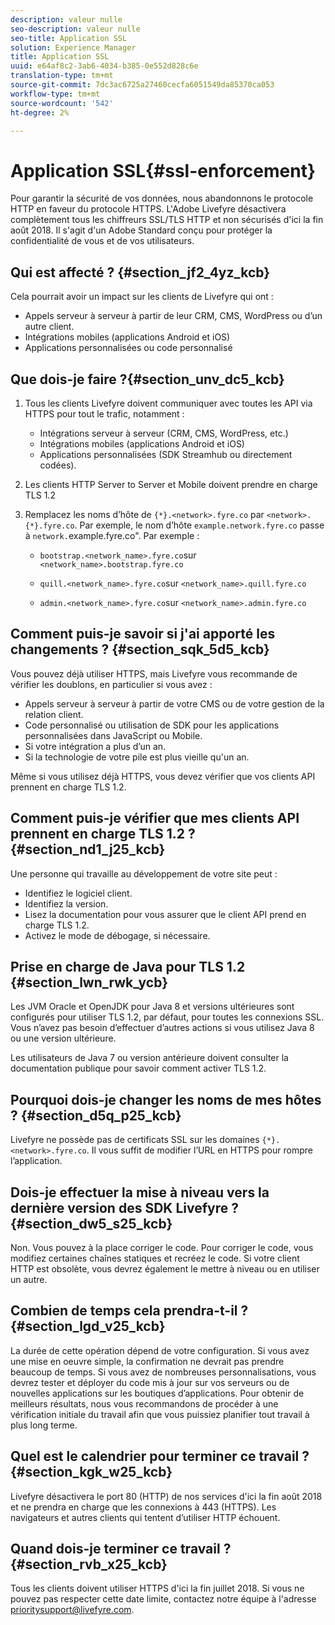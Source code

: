 ```yaml
---
description: valeur nulle
seo-description: valeur nulle
seo-title: Application SSL
solution: Experience Manager
title: Application SSL
uuid: e64af8c2-3ab6-4034-b385-0e552d828c6e
translation-type: tm+mt
source-git-commit: 7dc3ac6725a27460cecfa6051549da85370ca053
workflow-type: tm+mt
source-wordcount: '542'
ht-degree: 2%

---
```



# Application SSL{#ssl-enforcement}

Pour garantir la sécurité de vos données, nous abandonnons le protocole HTTP en faveur du protocole HTTPS. L&#39;Adobe Livefyre désactivera complètement tous les chiffreurs SSL/TLS HTTP et non sécurisés d&#39;ici la fin août 2018. Il s&#39;agit d&#39;un Adobe Standard conçu pour protéger la confidentialité de vous et de vos utilisateurs.

## Qui est affecté ? {#section_jf2_4yz_kcb}

Cela pourrait avoir un impact sur les clients de Livefyre qui ont :

* Appels serveur à serveur à partir de leur CRM, CMS, WordPress ou d’un autre client.
* Intégrations mobiles (applications Android et iOS)
* Applications personnalisées ou code personnalisé

## Que dois-je faire ?{#section_unv_dc5_kcb}

1. Tous les clients Livefyre doivent communiquer avec toutes les API via HTTPS pour tout le trafic, notamment :

   * Intégrations serveur à serveur (CRM, CMS, WordPress, etc.)
   * Intégrations mobiles (applications Android et iOS)
   * Applications personnalisées (SDK Streamhub ou directement codées).

1. Les clients HTTP Server to Server et Mobile doivent prendre en charge TLS 1.2
1. Remplacez les noms d’hôte de `{*}.<network>.fyre.co` par `<network>.{*}.fyre.co`. Par exemple, le nom d’hôte `example.network.fyre.co` passe à `network.`example.fyre.co&quot;. Par exemple :

   * `bootstrap.<network_name>.fyre.co`sur `<network_name>.bootstrap.fyre.co`

   * `quill.<network_name>.fyre.co`sur `<network_name>.quill.fyre.co`

   * `admin.<network_name>.fyre.co`sur `<network_name>.admin.fyre.co`

## Comment puis-je savoir si j&#39;ai apporté les changements ? {#section_sqk_5d5_kcb}

Vous pouvez déjà utiliser HTTPS, mais Livefyre vous recommande de vérifier les doublons, en particulier si vous avez :

* Appels serveur à serveur à partir de votre CMS ou de votre gestion de la relation client.
* Code personnalisé ou utilisation de SDK pour les applications personnalisées dans JavaScript ou Mobile.
* Si votre intégration a plus d’un an.
* Si la technologie de votre pile est plus vieille qu&#39;un an.

Même si vous utilisez déjà HTTPS, vous devez vérifier que vos clients API prennent en charge TLS 1.2.

## Comment puis-je vérifier que mes clients API prennent en charge TLS 1.2 ? {#section_nd1_j25_kcb}

Une personne qui travaille au développement de votre site peut :

* Identifiez le logiciel client.
* Identifiez la version.
* Lisez la documentation pour vous assurer que le client API prend en charge TLS 1.2.
* Activez le mode de débogage, si nécessaire.

## Prise en charge de Java pour TLS 1.2 {#section_lwn_rwk_ycb}

Les JVM Oracle et OpenJDK pour Java 8 et versions ultérieures sont configurés pour utiliser TLS 1.2, par défaut, pour toutes les connexions SSL. Vous n’avez pas besoin d’effectuer d’autres actions si vous utilisez Java 8 ou une version ultérieure.

Les utilisateurs de Java 7 ou version antérieure doivent consulter la documentation publique pour savoir comment activer TLS 1.2.

## Pourquoi dois-je changer les noms de mes hôtes ? {#section_d5q_p25_kcb}

Livefyre ne possède pas de certificats SSL sur les domaines `{*}.<network>.fyre.co`. Il vous suffit de modifier l’URL en HTTPS pour rompre l’application.

## Dois-je effectuer la mise à niveau vers la dernière version des SDK Livefyre ? {#section_dw5_s25_kcb}

Non. Vous pouvez à la place corriger le code. Pour corriger le code, vous modifiez certaines chaînes statiques et recréez le code. Si votre client HTTP est obsolète, vous devrez également le mettre à niveau ou en utiliser un autre.

## Combien de temps cela prendra-t-il ? {#section_lgd_v25_kcb}

La durée de cette opération dépend de votre configuration. Si vous avez une mise en oeuvre simple, la confirmation ne devrait pas prendre beaucoup de temps. Si vous avez de nombreuses personnalisations, vous devrez tester et déployer du code mis à jour sur vos serveurs ou de nouvelles applications sur les boutiques d’applications. Pour obtenir de meilleurs résultats, nous vous recommandons de procéder à une vérification initiale du travail afin que vous puissiez planifier tout travail à plus long terme.

## Quel est le calendrier pour terminer ce travail ? {#section_kgk_w25_kcb}

Livefyre désactivera le port 80 (HTTP) de nos services d&#39;ici la fin août 2018 et ne prendra en charge que les connexions à 443 (HTTPS). Les navigateurs et autres clients qui tentent d’utiliser HTTP échouent.

## Quand dois-je terminer ce travail ? {#section_rvb_x25_kcb}

Tous les clients doivent utiliser HTTPS d&#39;ici la fin juillet 2018. Si vous ne pouvez pas respecter cette date limite, contactez notre équipe à l&#39;adresse prioritysupport@livefyre.com.

